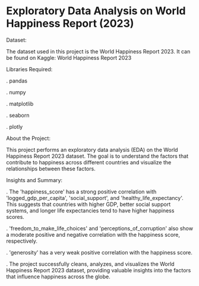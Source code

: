 # Exploratory Data Analysis on World Happiness Report (2023)

Dataset:

The dataset used in this project is the World Happiness Report 2023. It can be found on Kaggle: World Happiness Report 2023

Libraries Required:

. pandas

. numpy

. matplotlib

. seaborn

. plotly

About the Project:

This project performs an exploratory data analysis (EDA) on the World Happiness Report 2023 dataset. The goal is to understand the factors that contribute to happiness across different countries and visualize the relationships between these factors.

Insights and Summary:

. The 'happiness_score' has a strong positive correlation with 'logged_gdp_per_capita', 'social_support', and 'healthy_life_expectancy'. This suggests that countries with higher GDP, better social support systems, and longer life expectancies tend to have higher happiness scores.

. 'freedom_to_make_life_choices' and 'perceptions_of_corruption' also show a moderate positive and negative correlation with the happiness score, respectively.

. 'generosity' has a very weak positive correlation with the happiness score.

. The project successfully cleans, analyzes, and visualizes the World Happiness Report 2023 dataset, providing valuable insights into the factors that influence happiness across the globe.
